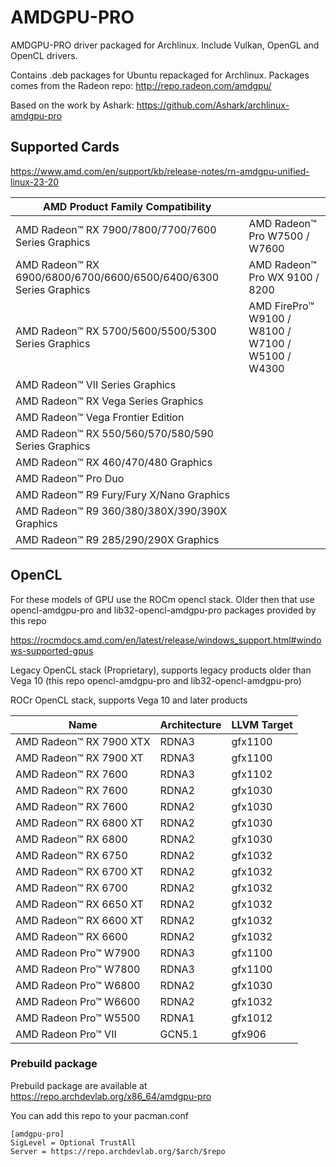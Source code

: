 # AMDGPU-PRO

AMDGPU-PRO driver packaged for Archlinux. Include Vulkan, OpenGL and OpenCL drivers.

Contains .deb packages for Ubuntu repackaged for Archlinux. Packages comes from the Radeon repo: http://repo.radeon.com/amdgpu/ 

Based on the work by Ashark: https://github.com/Ashark/archlinux-amdgpu-pro

## Supported Cards

https://www.amd.com/en/support/kb/release-notes/rn-amdgpu-unified-linux-23-20

AMD Product Family Compatibility                                      |                                                          |                                                    
-----                                                                 |         -----                                            |
AMD Radeon™ RX 7900/7800/7700/7600 Series Graphics                    |  AMD Radeon™ Pro W7500 / W7600                           |
AMD Radeon™ RX 6900/6800/6700/6600/6500/6400/6300 Series Graphics     |  AMD Radeon™ Pro WX 9100 / 8200                          |
AMD Radeon™ RX 5700/5600/5500/5300 Series Graphics                    |  AMD FirePro™ W9100 / W8100 / W7100 / W5100 / W4300      |
AMD Radeon™ VII Series Graphics​                                       |                                                          |
AMD Radeon™ RX Vega Series Graphics                                   |                                                          |
AMD Radeon™ Vega Frontier Edition                                     |                                                          |
AMD Radeon™ RX 550/560/570/580/590 Series Graphics                    |                                                          |
AMD Radeon™ RX 460/470/480 Graphics                                   |                                                          |
AMD Radeon™ Pro Duo                                                   |                                                          |
AMD Radeon™ R9 Fury/Fury X/Nano Graphics                              |                                                          |
AMD Radeon™ R9 360/380/380X/390/390X Graphics​                         |                                                          |
AMD Radeon™ R9 285/290/290X Graphics                                  |                                                          |

## OpenCL

For these models of GPU use the ROCm opencl stack. Older then that use opencl-amdgpu-pro and lib32-opencl-amdgpu-pro packages provided by this repo

https://rocmdocs.amd.com/en/latest/release/windows_support.html#windows-supported-gpus

Legacy OpenCL stack (Proprietary), supports legacy products older than Vega 10 (this repo opencl-amdgpu-pro and lib32-opencl-amdgpu-pro)

ROCr OpenCL stack, supports Vega 10 and later products

Name                        |     Architecture    |    LLVM Target
------                      |       ------        |     ------
AMD Radeon™ RX 7900 XTX     |      RDNA3          |    gfx1100
AMD Radeon™ RX 7900 XT      |      RDNA3          |    gfx1100
AMD Radeon™ RX 7600         |      RDNA3          |    gfx1102
AMD Radeon™ RX 7600         |      RDNA2          |    gfx1030
AMD Radeon™ RX 7600         |      RDNA2          |    gfx1030
AMD Radeon™ RX 6800 XT      |      RDNA2          |    gfx1030
AMD Radeon™ RX 6800         |      RDNA2          |    gfx1030
AMD Radeon™ RX 6750         |      RDNA2          |    gfx1032
AMD Radeon™ RX 6700 XT      |      RDNA2          |    gfx1032
AMD Radeon™ RX 6700         |      RDNA2          |    gfx1032
AMD Radeon™ RX 6650 XT      |      RDNA2          |    gfx1032
AMD Radeon™ RX 6600 XT      |      RDNA2          |    gfx1032
AMD Radeon™ RX 6600         |      RDNA2          |    gfx1032
AMD Radeon Pro™ W7900       |      RDNA3          |    gfx1100
AMD Radeon Pro™ W7800       |      RDNA3          |    gfx1100
AMD Radeon Pro™ W6800       |      RDNA2          |    gfx1030
AMD Radeon Pro™ W6600       |      RDNA2          |    gfx1032
AMD Radeon Pro™ W5500       |      RDNA1          |    gfx1012
AMD Radeon Pro™ VII         |      GCN5.1         |    gfx906

### Prebuild package

Prebuild package are available at https://repo.archdevlab.org/x86_64/amdgpu-pro

You can add this repo to your pacman.conf

    [amdgpu-pro]
    SigLevel = Optional TrustAll
    Server = https://repo.archdevlab.org/$arch/$repo
